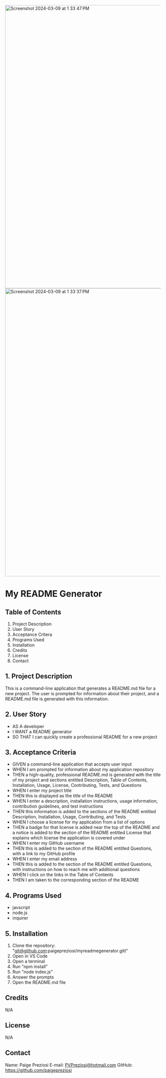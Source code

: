 <img width="915" alt="Screenshot 2024-03-09 at 1 33 47 PM" src="https://github.com/paigepreziosi/myreadmegenerator/assets/151070992/6d577e87-76a6-4e8b-8b7e-86981c7be87d">
<img width="931" alt="Screenshot 2024-03-09 at 1 33 37 PM" src="https://github.com/paigepreziosi/myreadmegenerator/assets/151070992/81e930b2-5cb5-45d6-a7d3-ea978c06ea5b">


# My README Generator

## Table of Contents
1. Project Description
2. User Story
3. Acceptance Critera
4. Programs Used
5. Installation
6. Credits
7. License
8. Contact

## 1. Project Description
This is a command-line application that generates a README.md file for a new project. The user is prompted for information about their project, and a README.md file is generated with this information.

## 2. User Story
- AS A developer
- I WANT a README generator
- SO THAT I can quickly create a professional README for a new project

## 3. Acceptance Criteria
- GIVEN a command-line application that accepts user input
- WHEN I am prompted for information about my application repository
- THEN a high-quality, professional README.md is generated with the title of my project and sections entitled Description, Table of Contents, Installation, Usage, License, Contributing, Tests, and Questions
- WHEN I enter my project title
- THEN this is displayed as the title of the README
- WHEN I enter a description, installation instructions, usage information, contribution guidelines, and test instructions
- THEN this information is added to the sections of the README entitled Description, Installation, Usage, Contributing, and Tests
- WHEN I choose a license for my application from a list of options
- THEN a badge for that license is added near the top of the README and a notice is added to the section of the README entitled License that explains which license the application is covered under
- WHEN I enter my GitHub username
- THEN this is added to the section of the README entitled Questions, with a link to my GitHub profile
- WHEN I enter my email address
- THEN this is added to the section of the README entitled Questions, with instructions on how to reach me with additional questions
- WHEN I click on the links in the Table of Contents
- THEN I am taken to the corresponding section of the README 

## 4. Programs Used
- javscript
- node.js
- inquirer

## 5. Installation
1. Clone the repository: "git@github.com:paigepreziosi/myreadmegenerator.gitt"
2. Open in VS Code
3. Open a terminal
4. Run "npm install"
5. Run "node index.js"
6. Answer the prompts
7. Open the README.md file

## Credits

N/A

## License

N/A

## Contact

Name: Paige Preziosi
E-mail: PVPreziosi@hotmail.com
GitHub: https://github.com/paigepreziosi
